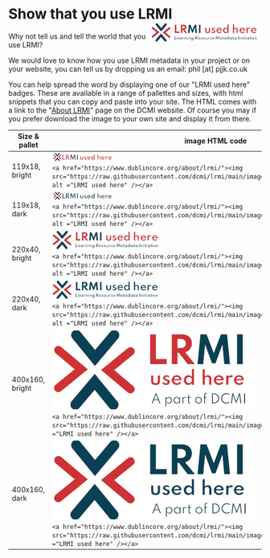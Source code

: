 # Show that you use LRMI <img src="images/usedHereLong_small+bright.png" align="right" />

Why not tell us and tell the world that you use LRMI?

We would love to know how you use LRMI metadata in your project or on your website,
you can tell us by dropping us an email: phil [at] pjjk.co.uk

You can help spread the word by displaying one of our "LRMI used here" badges. These are available in a range of pallettes and sizes, with html snippets that you can copy and paste into your site. The HTML comes with a link to the "[About LRMI](https://www.dublincore.org/about/lrmi/)" page on the DCMI website. Of course you may if you prefer download the image to your own site and display it from there. 

| Size & pallet  |     image    HTML code   |
|----------------|--------------------------|
| 119x18, bright   | ![Tiny, bright version of LRMI used here badge](images/usedHereLong_tiny+bright.png)  <br/> ```<a href="https://www.dublincore.org/about/lrmi/"><img src="https://raw.githubusercontent.com/dcmi/lrmi/main/images/usedHereLong_tiny+bright.png" alt ="LRMI used here" /></a>``` |
| 119x18, dark   | ![Tiny, dark version of LRMI used here badge](images/usedHereLong_tiny+dark.png)  <br/>  ```<a href="https://www.dublincore.org/about/lrmi/"><img src="https://raw.githubusercontent.com/dcmi/lrmi/main/images/usedHereLong_tiny+dark.png" alt ="LRMI used here" /></a>``` |
| 220x40, bright   | ![Small, bright version of LRMI used here badge](images/usedHereLong_small+bright.png) <br/>   ```<a href="https://www.dublincore.org/about/lrmi/"><img src="https://raw.githubusercontent.com/dcmi/lrmi/main/images/usedHereLong_small+bright.png" alt ="LRMI used here" /></a>``` |
| 220x40, dark   | ![Small, dark version of LRMI used here badge](images/usedHereLong_small+dark.png)  <br/>  ```<a href="https://www.dublincore.org/about/lrmi/"><img src="https://raw.githubusercontent.com/dcmi/lrmi/main/images/usedHereLong_small+dark.png" alt ="LRMI used here" /></a>``` |
| 400x160, bright   | ![Square, bright version of LRMI used here badge](images/usedHereSquare_bright.png)  <br/>  ```<a href="https://www.dublincore.org/about/lrmi/"><img src="https://raw.githubusercontent.com/dcmi/lrmi/main/images/usedHereSquare_bright.png" alt ="LRMI used here" /></a>``` |
| 400x160, dark   | ![Square, dark version of LRMI used here badge](images/usedHereSquare_dark.png)  <br/>  ```<a href="https://www.dublincore.org/about/lrmi/"><img src="https://raw.githubusercontent.com/dcmi/lrmi/main/images/usedHereSquare_dark.png" alt ="LRMI used here" /></a>``` |

